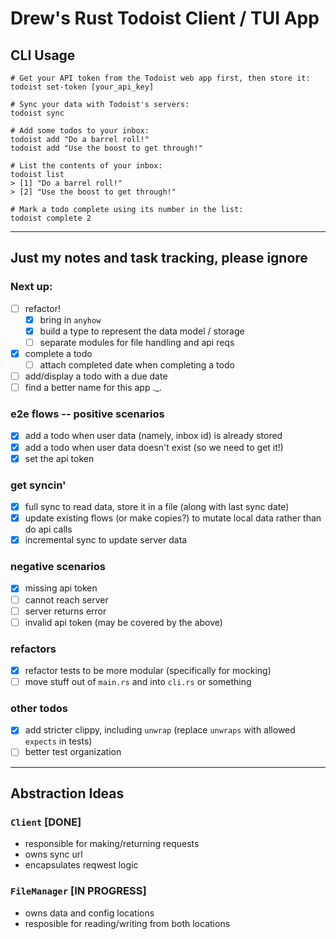 # Drew's Rust Todoist Client / TUI App 

## CLI Usage

```shell
# Get your API token from the Todoist web app first, then store it:
todoist set-token [your_api_key]

# Sync your data with Todoist's servers:
todoist sync

# Add some todos to your inbox:
todoist add "Do a barrel roll!"
todoist add "Use the boost to get through!"

# List the contents of your inbox:
todoist list
> [1] "Do a barrel roll!"
> [2] "Use the boost to get through!"

# Mark a todo complete using its number in the list:
todoist complete 2
```

---

## Just my notes and task tracking, please ignore

### Next up:
- [ ] refactor!
  - [x] bring in `anyhow`
  - [x] build a type to represent the data model / storage
  - [ ] separate modules for file handling and api reqs

- [x] complete a todo
  - [ ] attach completed date when completing a todo
- [ ] add/display a todo with a due date
- [ ] find a better name for this app ._.

### e2e flows -- positive scenarios
- [x] add a todo when user data (namely, inbox id) is already stored
- [x] add a todo when user data doesn't exist (so we need to get it!)
- [x] set the api token

### get syncin'
- [x] full sync to read data, store it in a file (along with last sync date)
- [x] update existing flows (or make copies?) to mutate local data rather than do api calls
- [x] incremental sync to update server data

### negative scenarios
- [x] missing api token
- [ ] cannot reach server
- [ ] server returns error
- [ ] invalid api token (may be covered by the above)

### refactors
- [x] refactor tests to be more modular (specifically for mocking)
- [ ] move stuff out of `main.rs` and into `cli.rs` or something

### other todos
- [x] add stricter clippy, including `unwrap` (replace `unwraps` with allowed `expects` in tests)
- [ ] better test organization

---

## Abstraction Ideas

### `Client` [DONE]
- responsible for making/returning requests
- owns sync url
- encapsulates reqwest logic

### `FileManager` [IN PROGRESS]
- owns data and config locations
- resposible for reading/writing from both locations
